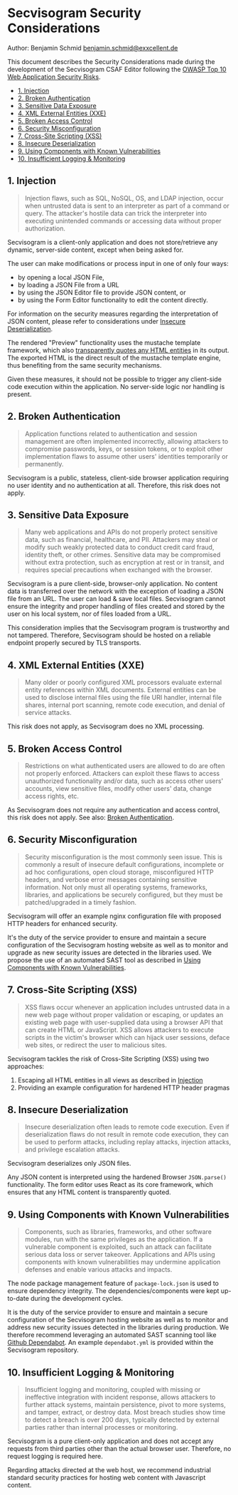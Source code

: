 # Secvisogram Security Considerations

Author: Benjamin Schmid <benjamin.schmid@exxcellent.de>

This document describes the Security Considerations made during the development of the Secvisogram CSAF Editor following the [OWASP Top 10 Web Application Security Risks](https://owasp.org/www-project-top-ten/).

<!-- TOC depthFrom:2 depthTo:3 insertAnchor:true -->

- [1. Injection](#1-injection)
- [2. Broken Authentication](#2-broken-authentication)
- [3. Sensitive Data Exposure](#3-sensitive-data-exposure)
- [4. XML External Entities (XXE)](#4-xml-external-entities-xxe)
- [5. Broken Access Control](#5-broken-access-control)
- [6. Security Misconfiguration](#6-security-misconfiguration)
- [7. Cross-Site Scripting (XSS)](#7-cross-site-scripting-xss)
- [8. Insecure Deserialization](#8-insecure-deserialization)
- [9. Using Components with Known Vulnerabilities](#9-using-components-with-known-vulnerabilities)
- [10. Insufficient Logging & Monitoring](#10-insufficient-logging--monitoring)

<!-- /TOC -->

<a id="markdown-1-injection" name="1-injection"></a>

## 1. Injection

> Injection flaws, such as SQL, NoSQL, OS, and LDAP injection, occur when untrusted data is sent to an interpreter as part of a command or query. The attacker's hostile data can trick the interpreter into executing unintended commands or accessing data without proper authorization.

Secvisogram is a client-only application and does not store/retrieve any dynamic, server-side content, except when being asked for.

The user can make modifications or process input in one of only four ways:

- by opening a local JSON File,
- by loading a JSON File from a URL
- by using the JSON Editor file to provide JSON content, or
- by using the Form Editor functionality to edit the content directly.

For information on the security measures regarding the interpretation of JSON content, please refer to considerations under [Insecure Deserialization](#8-insecure-deserialization).

The rendered "Preview" functionality uses the mustache template framework, which also [transparently quotes any HTML entities](https://github.com/janl/mustache.js/blob/master/mustache.js#L67) in its output. The exported HTML is the direct result of the mustache template engine, thus benefiting from the same security mechanisms.

Given these measures, it should not be possible to trigger any client-side code execution within the application. No server-side logic nor handling is present.

<a id="markdown-2-broken-authentication" name="2-broken-authentication"></a>

## 2. Broken Authentication

> Application functions related to authentication and session management are often implemented incorrectly, allowing attackers to compromise passwords, keys, or session tokens, or to exploit other implementation flaws to assume other users' identities temporarily or permanently.

Secvisogram is a public, stateless, client-side browser application requiring no user identity and no authentication at all. Therefore, this risk does not apply.

<a id="markdown-3-sensitive-data-exposure" name="3-sensitive-data-exposure"></a>

## 3. Sensitive Data Exposure

> Many web applications and APIs do not properly protect sensitive data, such as financial, healthcare, and PII. Attackers may steal or modify such weakly protected data to conduct credit card fraud, identity theft, or other crimes. Sensitive data may be compromised without extra protection, such as encryption at rest or in transit, and requires special precautions when exchanged with the browser.

Secvisogram is a pure client-side, browser-only application. No content data is transferred over the network with the exception of loading a JSON file from an URL. The user can load & save local files. Secvisogram cannot ensure the integrity and proper handling of files created and stored by the user on his local system, nor of files loaded from a URL.

This consideration implies that the Secvisogram program is trustworthy and not tampered. Therefore, Secvisogram should be hosted on a reliable endpoint properly secured by TLS transports.

<a id="markdown-4-xml-external-entities-xxe" name="4-xml-external-entities-xxe"></a>

## 4. XML External Entities (XXE)

> Many older or poorly configured XML processors evaluate external entity references within XML documents. External entities can be used to disclose internal files using the file URI handler, internal file shares, internal port scanning, remote code execution, and denial of service attacks.

This risk does not apply, as Secvisogram does no XML processing.

<a id="markdown-5-broken-access-control" name="5-broken-access-control"></a>

## 5. Broken Access Control

> Restrictions on what authenticated users are allowed to do are often not properly enforced. Attackers can exploit these flaws to access unauthorized functionality and/or data, such as access other users' accounts, view sensitive files, modify other users' data, change access rights, etc.

As Secvisogram does not require any authentication and access control, this risk does not apply. See also: [Broken Authentication](#2-broken-authentication).

<a id="markdown-6-security-misconfiguration" name="6-security-misconfiguration"></a>

## 6. Security Misconfiguration

> Security misconfiguration is the most commonly seen issue. This is commonly a result of insecure default configurations, incomplete or ad hoc configurations, open cloud storage, misconfigured HTTP headers, and verbose error messages containing sensitive information. Not only must all operating systems, frameworks, libraries, and applications be securely configured, but they must be patched/upgraded in a timely fashion.

Secvisogram will offer an example nginx configuration file with proposed HTTP headers for enhanced security.

It's the duty of the service provider to ensure and maintain a secure configuration of the Secvisogram hosting website as well as to monitor and upgrade as new security issues are detected in the libraries used. We propose the use of an automated SAST tool as described in [Using Components with Known Vulnerabilities](#9-using-components-with-known-vulnerabilities).

<a id="markdown-7-cross-site-scripting-xss" name="7-cross-site-scripting-xss"></a>

## 7. Cross-Site Scripting (XSS)

> XSS flaws occur whenever an application includes untrusted data in a new web page without proper validation or escaping, or updates an existing web page with user-supplied data using a browser API that can create HTML or JavaScript. XSS allows attackers to execute scripts in the victim's browser which can hijack user sessions, deface web sites, or redirect the user to malicious sites.

Secvisogram tackles the risk of Cross-Site Scripting (XSS) using two approaches:

1. Escaping all HTML entities in all views as described in [Injection](#1-injection)
1. Providing an example configuration for hardened HTTP header pragmas

<a id="markdown-8-insecure-deserialization" name="8-insecure-deserialization"></a>

## 8. Insecure Deserialization

> Insecure deserialization often leads to remote code execution. Even if deserialization flaws do not result in remote code execution, they can be used to perform attacks, including replay attacks, injection attacks, and privilege escalation attacks.

Secvisogram deserializes only JSON files.

Any JSON content is interpreted using the hardened Browser `JSON.parse()` functionality. The form editor uses React as its core framework, which ensures that any HTML content is transparently quoted.

<a id="markdown-9-using-components-with-known-vulnerabilities" name="9-using-components-with-known-vulnerabilities"></a>

## 9. Using Components with Known Vulnerabilities

> Components, such as libraries, frameworks, and other software modules, run with the same privileges as the application. If a vulnerable component is exploited, such an attack can facilitate serious data loss or server takeover. Applications and APIs using components with known vulnerabilities may undermine application defenses and enable various attacks and impacts.

The node package management feature of `package-lock.json` is used to ensure dependency integrity. The dependencies/components were kept up-to-date during the development cycles.

It is the duty of the service provider to ensure and maintain a secure configuration of the Secvisogram hosting website as well as to monitor and address new security issues detected in the libraries during production. We therefore recommend leveraging an automated SAST scanning tool like [Github Dependabot](https://github.blog/2020-06-01-keep-all-your-packages-up-to-date-with-dependabot/). An example `dependabot.yml` is provided within the Secvisogram repository.

<a id="markdown-10-insufficient-logging--monitoring" name="10-insufficient-logging--monitoring"></a>

## 10. Insufficient Logging & Monitoring

> Insufficient logging and monitoring, coupled with missing or ineffective integration with incident response, allows attackers to further attack systems, maintain persistence, pivot to more systems, and tamper, extract, or destroy data. Most breach studies show time to detect a breach is over 200 days, typically detected by external parties rather than internal processes or monitoring.

Secvisogram is a pure client-only application and does not accept any requests from third parties other than the actual browser user. Therefore, no request logging is required here.

Regarding attacks directed at the web host, we recommend industrial standard security practices for hosting web content with Javascript content.
